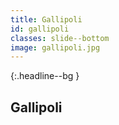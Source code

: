 ```yaml
---
title: Gallipoli
id: gallipoli
classes: slide--bottom
image: gallipoli.jpg
---
```

{:.headline--bg }
## Gallipoli